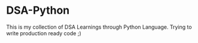 # DSA-Python

This is my collection of DSA Learnings through Python Language. Trying to write production ready code ;)

